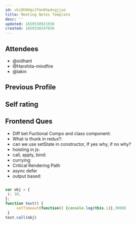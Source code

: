 ```yaml
---
id: vki8h0dqc2fmn6hpdvgjjue
title: Meeting Notes Template
desc: ''
updated: 1659338921936
created: 1659338347656
---
```


## Attendees
<!-- Meeting attendees. If you prefix users with an '@', you can then optionally click Ctrl+Enter to create a note for that user. -->

- @sidhant
- @Harshita-mindfire
- @lakin

## Previous Profile

## Self rating

## Frontend Ques

- Diff bet Fuctional Compo and class component: 
- What is thunk in redux?: 
- can we use setState in constructor, If yes why, if no why?
- hoisting in js: 
- call, apply, bind: 
- currying: 
- Critical Rendering Path
- async defer
- output based: 
```js

var obj = {
 i: 10,
};
function test() {
     setTimeout(function() {console.log(this.i)},3000)
 }
test.call(obj)
```